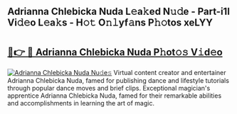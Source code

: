 ## Adrianna Chlebicka Nuda L𝚎a𝚔ed N𝚞𝚍e - Part-i1l Vi𝚍𝚎o L𝚎a𝚔s - H𝚘𝚝 O𝚗𝚕yf𝚊ns P𝚑𝚘tos xeLYY

# <h2><a href="http://kf6ibs.oniu.top/?m=Adrianna+Chlebicka+Nuda">🔗👉 🔴 Adrianna Chlebicka Nuda P𝚑ot𝚘𝚜 V𝚒d𝚎o</a></h2>

[![Adrianna Chlebicka Nuda Nu𝚍e𝚜](https://i.imgur.com/0qMVB7G.gif)](http://kf6ibs.oniu.top/?m=Adrianna+Chlebicka+Nuda)
Virtual content creator and entertainer Adrianna Chlebicka Nuda, famed for publishing dance and lifestyle tutorials through popular dance moves and brief clips. Exceptional magician's apprentice Adrianna Chlebicka Nuda, famed for their remarkable abilities and accomplishments in learning the art of magic.  
